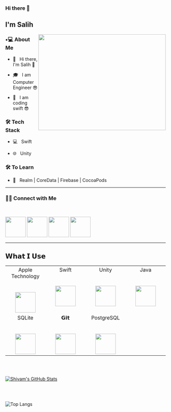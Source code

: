 ### Hi there 👋<h2> I'm Salih</h2>

<img align='right' src="https://media.giphy.com/media/8abAbOrQ9rvLG/giphy.gif" width="400" height="300">

<h3> •💻 About Me </h3>



- 🤔 &nbsp; Hi there, I'm Salih 🫡

- 🎓 &nbsp; I am Computer Engineer 😎

- 👾 &nbsp; I am coding swift 😎





<h3>🛠 Tech Stack</h3>



- 💻 &nbsp; Swift

- 🌐 &nbsp; Unity




<h3>🛠 To Learn</h3>

- 🔧 &nbsp; Realm | CoreData | Firebase | CocoaPods

<hr>





<h3> 🤝🏻 Connect with Me </h3>

<br>

<p align="center">

[<img  width="64" src="https://cdn.jsdelivr.net/npm/simple-icons@v7/icons/youtube.svg" />][youtube]
[<img  width="64"  src="https://cdn.jsdelivr.net/npm/simple-icons@v7/icons/twitter.svg" />][twitter]
[<img  width="64"  src="https://cdn.jsdelivr.net/npm/simple-icons@v7/icons/linkedin.svg" />][linkedin]
[<img height="64px" src="https://cdn.svgporn.com/logos/swift.svg">][apple]




[blog]:https://salihcakmak.com
[linkedin]:https://www.linkedin.com/in/salihcakmak/
[youtube]:https://www.youtube.com/channel/UC-hFZR424vEoDLoz0zjFt0Q
[twitter]:https://twitter.com/salihcakmak_dev
[apple]:https://apps.apple.com/tr/developer/mehmet-salih-cakmak/id1620610562?l=tr




<hr>

## 𝗪𝗵𝗮𝘁 𝗜 𝗨𝘀𝗲

<table>
  <tbody>
    <tr valign="top">
      <td width="25%" align="center">
        <span>Apple Technology</span><br><br><br>
        <img height="64px" src="https://cdn.svgporn.com/logos/apple.svg">
      </td>
      <td width="25%" align="center">
        <span>Swift</span><br><br><br>
        <img height="64px" src="https://cdn.svgporn.com/logos/swift.svg">
      </td>
      <td width="25%" align="center">
        <span>Unity</span><br><br><br>
        <img height="64px" src="https://cdn.svgporn.com/unity.svg">
      </td>
      <td width="25%" align="center">
        <span>Java</span><br><br><br>
        <img height="64px" src="https://cdn.svgporn.com/logos/java.svg">
      </td>
    </tr>
    <tr valign="top">
      <td width="25%" align="center">
        <span>SQLite</span><br><br><br>
        <img height="64px" src="https://cdn.worldvectorlogo.com/logos/sqlite.svg">
      </td>
      <td width="25%" align="center">
        <span>𝗚𝗶𝘁</span><br><br><br>
        <img height="64px" src="https://cdn.svgporn.com/logos/git-icon.svg">
      </td>
      <td width="25%" align="center">
        <span>PostgreSQL</span><br><br><br>
        <img height="64px" src="https://cdn.svgporn.com/logos/postgresql.svg">
      </td>
    </tr>
  </tbody>
</table>


<br/><br/>

[![Shivam's GitHub Stats](https://github-readme-stats.vercel.app/api?username=salih01&show_icons=true)](https://github.com/salih01)

<br/>

<br/>


![Top Langs](https://github-readme-stats.vercel.app/api/top-langs/?username=salih01&show_icons=true)

<br><br>



